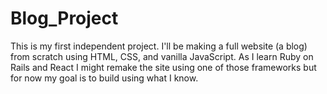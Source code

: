 # Blog_Project
This is my first independent project. I'll be making a full website (a blog) from scratch using HTML, CSS, and vanilla JavaScript. As I learn Ruby on Rails and React I might remake the site using one of those frameworks but for now my goal is to build using what I know.